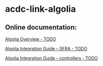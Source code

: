 # acdc-link-algolia

## Online documentation:

[Algolia Overview - TODO](#)

[Algolia Integration Guide – SFRA - TODO](#)

[Algolia Integration Guide – controllers - TODO](#)